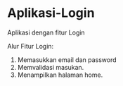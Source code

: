 # Aplikasi-Login
Aplikasi dengan fitur Login

Alur Fitur Login:
1. Memasukkan email dan password
2. Memvalidasi masukan.
3. Menampilkan halaman home.
